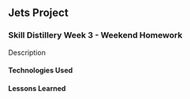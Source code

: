 ## Jets Project

### Skill Distillery Week 3 - Weekend Homework


Description


#### Technologies Used


#### Lessons Learned